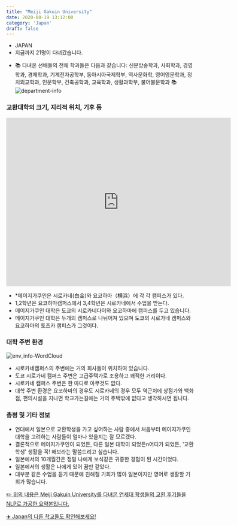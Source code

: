 ```yaml
---
title: "Meiji Gakuin University"
date: 2020-08-19 13:12:00
category: 'Japan'
draft: false
---
```



* JAPAN
* 지금까지 21명이 다녀갔습니다. 
- 📚 다녀온 선배들의 전체 학과들은 다음과 같습니다: 신문방송학과, 사회학과, 경영학과, 경제학과, 기계전자공학부, 동아시아국제학부, 역사문화학, 영어영문학과, 정치외교학과, 인문학부, 건축공학과, 교육학과, 생활과학부, 불어불문학과 📚
![department-info](../plots/JP000015.png)
### 교환대학의 크기, 지리적 위치, 기후 등
<iframe
width="600"
height="450"
frameborder="0" style="border:0"
src="https://www.google.com/maps/embed/v1/place?key=AIzaSyC9e1AME-pVmWC4hBpFdu5S4dKzyepa3HQ&q=Meiji+Gakuin+University&center=35.63742689999999,139.7307782&zoom=14" allowfullscreen>
</iframe>

* *메이지가쿠인은 시로카네(白金)와 요코하마（&#27178;浜）에 각 각 캠퍼스가 있다.
* 1,2학년은 요코하마캠퍼스에서 3,4학년은 시로카네에서 수업을 받는다.
* 메이지가쿠인 대학은 도쿄의 시로카네다이와 요코하마에 캠퍼스를 두고 있습니다.
* 메이지가쿠인 대학은 두개의 캠퍼스로 나뉘어져 있으며 도쿄의 시로가네 캠퍼스와 요코하마의 토츠카 캠퍼스가 그것이다.


### 대학 주변 환경

![env_info-WordCloud](../univ_wordclouds_okt/env_info/JP000015_env_info_okt.png)

* 시로카네캠퍼스의 주변에는 거의 회사들이 위치하여 있습니다.
* 도쿄 시로가네 캠퍼스 주변은 고급주택가로 조용하고 쾌적한 거리이다.
* 시로카네 캠퍼스 주변은 한 마디로 아무것도 없다.
* 대학 주변 환경은 요코하마의 경우도 시로카네의 경우 모두 역근처에 상점가와 백화점, 편의시설을 지나면 학교가는길에는 거의 주택밖에 없다고 생각하시면 됩니다.


### 총평 및 기타 정보 
* 연대에서 일본으로 교환학생을 가고 싶어하는 사람 중에서 처음부터 메이지가쿠인 대학을 고려하는 사람들이 얼마나 있을지는 잘 모르겠다.
* 결론적으로 메이지가쿠인이 되었든, 다른 일본 대학이 되었든n어디가 되었든, '교환학생' 생활을 꼭! 해보라는 말씀드리고 싶습니다.
* 일본에서의 10개월간은 정말 나에게 보석같은 귀중한 경험이 된 시간이었다.
* 일본에서의 생활은 나에게 있어 꿈만 같았다.
* 대부분 같은 수업을 듣기 때문에 친해질 기회가 많아 일본이지만 영어로 생활할 기회가 많습니다.


[✏️ 위의 내용은 Meiji Gakuin University를 다녀온 연세대 학생들의 교환 후기들을 NLP로 가공한 요약본입니다.](http://oia.yonsei.ac.kr/partner/expReport.asp?ucode=JP000015&bgbn=A)

[✈️ Japan의 다른 학교들도 확인해보세요!](https://yonsei-exchange.netlify.app/?category=Japan)
